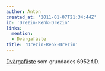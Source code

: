 ```yaml
---
author: Anton
created_at: '2011-01-07T21:34:44Z'
id: 'Drezin-Renk-Drezin'
links:
  mention:
  - Dvärgafäste
title: 'Drezin-Renk-Drezin'
---
```


[Dvärgafäste] som grundades 6952 f.D.

  [Dvärgafäste]: Dvärgafäste
